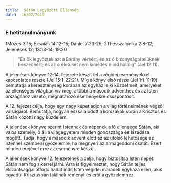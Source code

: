 ```yaml
---
title:  Sátán Legyõzött Ellenség
date:  16/02/2019
---
```


### E hetitanulmányunk
1Mózes 3:15; Ézsaiás 14:12-15; Dániel 7:23-25; 2Thesszalonika 2:8-12; Jelenések 12; 13:13-14; 19:20

> <p></p>
> "És õk legyõzték azt a Bárány véréért, és az õ bizonyságtételüknek beszédéért; és az õ életüket nem kímélték mind halálig" (Jel 12:11).

A jelenések könyve 12-14. fejezete készít fel a végidei eseményekkel kapcsolatos részre (Jel 15:1-22:21). Míg a könyv elsõ része (Jel 1:1-11:19) bemutatja a kereszténység korában az egyház lelki küzdelmeit, amelyeket az ellenséges világban vív meg, a többi a második adventhez és az Isten országához vezetõ, meghatározó eseményekre összpontosít.

A 12. fejezet célja, hogy egy nagy képet adjon a világ történelmének végsõ válságáról. Bemutatja, hogyan eszkalálódott a korszakok során a Krisztus és Sátán közötti nagy küzdelem.

A jelenések könyve szerint Istennek és népének a fõ ellensége Sátán, aki valós személy, õ áll a világegyetem minden gonoszsága és lázadása mögött. Tudja, hogy a második advent elõtt az az utolsó lehetõsége az Istennel szembeni gyõzelemre, ha megnyeri az armageddoni csatát. Ezért minden erejével erre az eseményre készül.

A jelenések könyve 12. fejezetének a célja, hogy biztosítsa Isten népét: Sátán nem fog sikerrel járni. Arra is figyelmeztet, hogy Sátán teljes elszántsággal átfogó hadat indít Isten végidei maradék egyháza ellen, akik egyedül Krisztusban találnak reményt és erõt a gyõzelemhez.